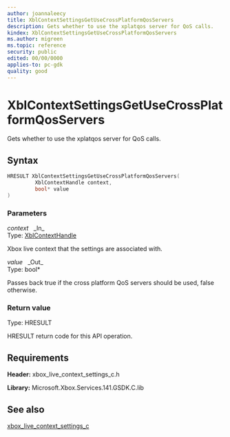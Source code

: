 ```yaml
---
author: joannaleecy
title: XblContextSettingsGetUseCrossPlatformQosServers
description: Gets whether to use the xplatqos server for QoS calls.
kindex: XblContextSettingsGetUseCrossPlatformQosServers
ms.author: migreen
ms.topic: reference
security: public
edited: 00/00/0000
applies-to: pc-gdk
quality: good
---
```


# XblContextSettingsGetUseCrossPlatformQosServers  

Gets whether to use the xplatqos server for QoS calls.  

## Syntax  
  
```cpp
HRESULT XblContextSettingsGetUseCrossPlatformQosServers(  
         XblContextHandle context,  
         bool* value  
)  
```  
  
### Parameters  
  
*context* &nbsp;&nbsp;\_In\_  
Type: [XblContextHandle](../../types_c/handles/xblcontexthandle.md)  
  
Xbox live context that the settings are associated with.  
  
*value* &nbsp;&nbsp;\_Out\_  
Type: bool*  
  
Passes back true if the cross platform QoS servers should be used, false otherwise.  
  
  
### Return value  
Type: HRESULT
  
HRESULT return code for this API operation.
  
## Requirements  
  
**Header:** xbox_live_context_settings_c.h
  
**Library:** Microsoft.Xbox.Services.141.GSDK.C.lib
  
## See also  
[xbox_live_context_settings_c](../xbox_live_context_settings_c_members.md)  
  
  